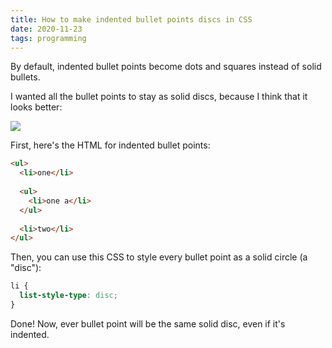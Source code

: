 ```yaml
---
title: How to make indented bullet points discs in CSS
date: 2020-11-23
tags: programming
---
```

By default, indented bullet points become dots and squares instead of solid bullets. 

I wanted all the bullet points to stay as solid discs, because I think that it looks better: 

![](/assets/bullet-point-discs.png)

First, here's the HTML for indented bullet points: 

```html
<ul>
  <li>one</li>
  
  <ul>
    <li>one a</li>
  </ul>
  
  <li>two</li>
</ul>
```

Then, you can use this CSS to style every bullet point as a solid circle (a "disc"): 

```css
li {
  list-style-type: disc;
}
```

Done! Now, ever bullet point will be the same solid disc, even if it's indented. 
